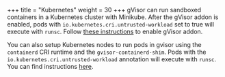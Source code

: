 +++
title = "Kubernetes"
weight = 30
+++
gVisor can run sandboxed containers in a Kubernetes cluster with Minikube. After
the gVisor addon is enabled, pods with `io.kubernetes.cri.untrusted-workload`
set to true will execute with `runsc`. Follow [these instructions][minikube] to
enable gVisor addon.

You can also setup Kubernetes nodes to run pods in gvisor using the `containerd`
CRI runtime and the `gvisor-containerd-shim`. Pods with the
`io.kubernetes.cri.untrusted-workload` annotation will execute with `runsc`. You
can find instructions [here][gvisor-containerd-shim].

[minikube]: https://github.com/kubernetes/minikube/blob/master/deploy/addons/gvisor/README.md
[gvisor-containerd-shim]: https://github.com/google/gvisor-containerd-shim
